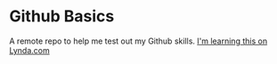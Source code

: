 # Github Basics
A remote repo to help me test out my Github skills.
[I'm learning this on Lynda.com](http://www.lynda.com)
